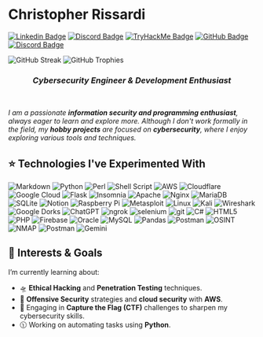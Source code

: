 
# Christopher Rissardi

[![Linkedin Badge](https://img.shields.io/badge/-Christopher%20Rissardi-141321?style=flat-square&logo=Linkedin&logoColor=d83a7c&link=https://www.linkedin.com/in/christopher-r-3293762b2/)](https://www.linkedin.com/in/christopher-r-3293762b2/)
[![Discord Badge](https://img.shields.io/badge/-@offalien-141321?style=flat-square&logo=Discord&logoColor=d83a7c&link=https://discord.com/users/589502565243289612)](https://discord.com/users/589502565243289612)
[![TryHackMe Badge](https://img.shields.io/badge/-alienxv-141321?style=flat-square&logo=TryHackMe&logoColor=d83a7c&link=https://tryhackme.com/p/alienxv)](https://tryhackme.com/p/alienxv)
[![GitHub Badge](https://img.shields.io/badge/-christopherrissardi-141321?style=flat-square&logo=GitHub&logoColor=d83a7c&link=https://github.com/christopherrissardi)](https://github.com/christopherrissardi)
[![Discord Badge](https://img.shields.io/badge/-Houses's%20Alien-141321?style=flat-square&logo=Discord&logoColor=d83a7c&link=https://discord.gg/nHgHJtg3re)](https://discord.gg/nHgHJtg3re)

<p1 align="center">
  <img src="https://streak-stats.demolab.com?user=christopherrissardi&theme=radical&border_radius=0&date_format=j%2Fn%5B%2FY%5D&card_width=850&card_height=180" alt="GitHub Streak">
</p1>
<p1 align="center">
  <img src="https://github-profile-trophy.vercel.app/?username=christopherrissardi&theme=radical" alt="GitHub Trophies">
</p1>


<h3 align="center"><i>Cybersecurity Engineer & Development Enthusiast</i></h3>

<br>

*I am a passionate **information security and programming enthusiast**, always eager to learn and explore more. Although I don't work formally in the field, my **hobby projects** are focused on **cybersecurity**, where I enjoy exploring various tools and techniques.*

## ⭐ Technologies I've Experimented With

![Markdown](https://img.shields.io/badge/markdown-141321.svg?style=for-the-badge&logo=markdown&logoColor=d83a7c) ![Python](https://img.shields.io/badge/python-141321?style=for-the-badge&logo=python&logoColor=d83a7c) ![Perl](https://img.shields.io/badge/perl-141321.svg?style=for-the-badge&logo=perl&logoColor=d83a7c) ![Shell Script](https://img.shields.io/badge/shell_script-141321.svg?style=for-the-badge&logo=gnu-bash&logoColor=d83a7c) ![AWS](https://img.shields.io/badge/AWS-141321.svg?style=for-the-badge&logo=amazonwebservices&logoColor=d83a7c) ![Cloudflare](https://img.shields.io/badge/Cloudflare-141321?style=for-the-badge&logo=Cloudflare&logoColor=d83a7c) ![Google Cloud](https://img.shields.io/badge/Google%20Cloud-141321.svg?style=for-the-badge&logo=google-cloud&logoColor=d83a7c) ![Flask](https://img.shields.io/badge/flask-141321.svg?style=for-the-badge&logo=flask&logoColor=d83a7c) ![Insomnia](https://img.shields.io/badge/Insomnia-141321?style=for-the-badge&logo=insomnia&logoColor=d83a7c) ![Apache](https://img.shields.io/badge/apache-141321.svg?style=for-the-badge&logo=apache&logoColor=d83a7c) ![Nginx](https://img.shields.io/badge/nginx-141321.svg?style=for-the-badge&logo=nginx&logoColor=d83a7c) ![MariaDB](https://img.shields.io/badge/MariaDB-141321?style=for-the-badge&logo=mariadb&logoColor=d83a7c) ![SQLite](https://img.shields.io/badge/sqlite-141321.svg?style=for-the-badge&logo=sqlite&logoColor=d83a7c) ![Notion](https://img.shields.io/badge/Notion-141321.svg?style=for-the-badge&logo=notion&logoColor=d83a7c) ![Raspberry Pi](https://img.shields.io/badge/-RaspberryPi-141321?style=for-the-badge&logo=Raspberry-Pi&logoColor=d83a7c) ![Metasploit](https://img.shields.io/badge/Metasploit-141321?style=for-the-badge&logo=metasploit&logoColor=d83a7c) ![Linux](https://img.shields.io/badge/Linux-141321?style=for-the-badge&logo=linux&logoColor=d83a7c) ![Kali](https://img.shields.io/badge/Kali-141321?style=for-the-badge&logo=kalilinux&logoColor=d83a7c) ![Wireshark](https://img.shields.io/badge/Wireshark-141321?style=for-the-badge&logo=Wireshark&logoColor=d83a7c) ![Google Dorks](https://img.shields.io/badge/Google%20Dorks-141321?style=for-the-badge&logo=google&logoColor=d83a7c) ![ChatGPT](https://img.shields.io/badge/ChatGPT-141321?style=for-the-badge&logo=openai&logoColor=d83a7c) ![ngrok](https://img.shields.io/badge/ngrok-141321?style=for-the-badge&logo=ngrok&logoColor=d83a7c) ![selenium](https://img.shields.io/badge/selenium-141321?style=for-the-badge&logo=selenium&logoColor=d83a7c) ![git](https://img.shields.io/badge/git-141321?style=for-the-badge&logo=git&logoColor=d83a7c) ![C#](https://img.shields.io/badge/c%23-141321.svg?style=for-the-badge&logo=c-sharp&logoColor=d83a7c) ![HTML5](https://img.shields.io/badge/html5-141321.svg?style=for-the-badge&logo=html5&logoColor=d83a7c) ![PHP](https://img.shields.io/badge/php-141321.svg?style=for-the-badge&logo=php&logoColor=d83a7c) ![Firebase](https://img.shields.io/badge/firebase-141321.svg?style=for-the-badge&logo=firebase&logoColor=d83a7c)  ![Oracle](https://img.shields.io/badge/Oracle-141321?style=for-the-badge&logo=oracle&logoColor=d83a7c) ![MySQL](https://img.shields.io/badge/mysql-141321.svg?style=for-the-badge&logo=mysql&logoColor=d83a7c) ![Pandas](https://img.shields.io/badge/pandas-141321.svg?style=for-the-badge&logo=pandas&logoColor=d83a7c) ![Postman](https://img.shields.io/badge/Postman-141321?style=for-the-badge&logo=postman&logoColor=d83a7c) ![OSINT](https://img.shields.io/badge/OSINT-141321?style=for-the-badge&logo=osint&logoColor=d83a7c) ![NMAP](https://img.shields.io/badge/NMAP-141321?style=for-the-badge&logo=nmap&logoColor=d83a7c) ![Postman](https://img.shields.io/badge/Postman-141321?style=for-the-badge&logo=postman&logoColor=d83a7c) ![Gemini](https://img.shields.io/badge/Gemini-141321?style=for-the-badge&logo=googlegemini&logoColor=d83a7c)


## 🚀 Interests & Goals

I’m currently learning about:

- 🛸 **Ethical Hacking** and **Penetration Testing** techniques.
- 🧠 **Offensive Security** strategies and **cloud security** with **AWS**.
- 👾 Engaging in **Capture the Flag (CTF)** challenges to sharpen my cybersecurity skills.
- 🕦 Working on automating tasks using **Python**.

